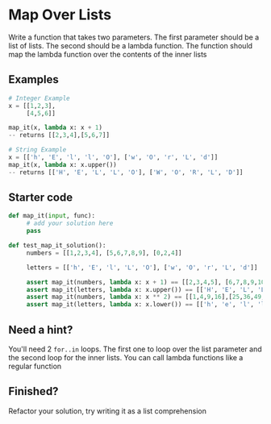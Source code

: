 # Map Over Lists

Write a function that takes two parameters. The first parameter should be a list of lists. The second should be a lambda function.
The function should map the lambda function over the contents of the inner lists

## Examples

```py
# Integer Example
x = [[1,2,3],
     [4,5,6]]

map_it(x, lambda x: x + 1)
-- returns [[2,3,4],[5,6,7]]

# String Example
x = [['h', 'E', 'l', 'l', 'O'], ['w', 'O', 'r', 'L', 'd']]
map_it(x, lambda x: x.upper())
-- returns [['H', 'E', 'L', 'L', 'O'], ['W', 'O', 'R', 'L', 'D']]
```

## Starter code

```py
def map_it(input, func):
     # add your solution here
     pass

def test_map_it_solution():
     numbers = [[1,2,3,4], [5,6,7,8,9], [0,2,4]]

     letters = [['h', 'E', 'l', 'L', 'O'], ['w', 'O', 'r', 'L', 'd']]

     assert map_it(numbers, lambda x: x + 1) == [[2,3,4,5], [6,7,8,9,10], [1,3,5]]
     assert map_it(letters, lambda x: x.upper()) == [['H', 'E', 'L', 'L', 'O'], ['W', 'O', 'R', 'L', 'D']]
     assert map_it(numbers, lambda x: x ** 2) == [[1,4,9,16],[25,36,49,64,81],[0,4,16]]
     assert map_it(letters, lambda x: x.lower()) == [['h', 'e', 'l', 'l', 'o'], ['w', 'o', 'r', 'l', 'd']]

```

## Need a hint?

You'll need 2 `for..in` loops. The first one to loop over the list parameter and the second loop for the inner lists. You can call lambda functions like a regular function

## Finished?

Refactor your solution, try writing it as a list comprehension
